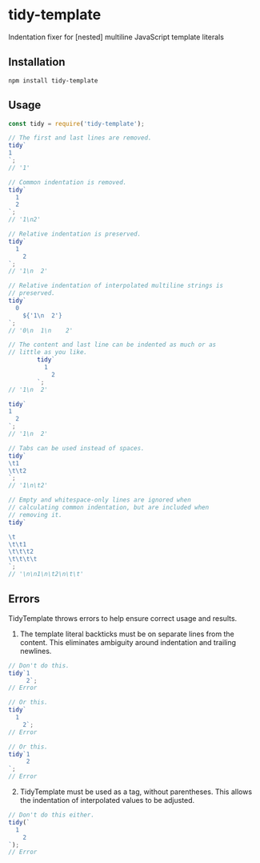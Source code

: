 # tidy-template
Indentation fixer for [nested] multiline JavaScript template literals

## Installation
```
npm install tidy-template
```

## Usage
```javascript
const tidy = require('tidy-template');

// The first and last lines are removed.
tidy`
1
`;
// '1'

// Common indentation is removed.
tidy`
  1
  2
`;
// '1\n2'

// Relative indentation is preserved.
tidy`
  1
    2
`;
// '1\n  2'

// Relative indentation of interpolated multiline strings is
// preserved.
tidy`
  0
    ${'1\n  2'}
`;
// '0\n  1\n    2'

// The content and last line can be indented as much or as
// little as you like.
        tidy`
          1
            2
        `; 
// '1\n  2'

tidy`
1
  2
`; 
// '1\n  2'

// Tabs can be used instead of spaces.
tidy`
\t1
\t\t2
`;
// '1\n\t2'

// Empty and whitespace-only lines are ignored when
// calculating common indentation, but are included when
// removing it.
tidy`

\t
\t\t1
\t\t\t2
\t\t\t\t
`;
// '\n\n1\n\t2\n\t\t'
```

## Errors
TidyTemplate throws errors to help ensure correct usage and results.

1. The template literal backticks must be on separate lines from the content. This
eliminates ambiguity around indentation and trailing newlines.  

  ```javascript
  // Don't do this.
  tidy`1
       2`;
  // Error
  
  // Or this.
  tidy`
    1
      2`;
  // Error
  
  // Or this.
  tidy`1
       2
  `;
  // Error
  ```

2. TidyTemplate must be used as a tag, without parentheses. This allows the indentation
of interpolated values to be adjusted.

  ```javascript
  // Don't do this either.
  tidy(`
    1
      2
  `);
  // Error
  ```
